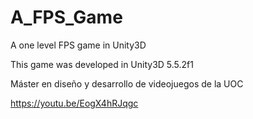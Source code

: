 # A_FPS_Game
A one level FPS game in Unity3D

This game was developed in Unity3D 5.5.2f1 

Máster en diseño y desarrollo de videojuegos de la UOC

https://youtu.be/EogX4hRJqgc


